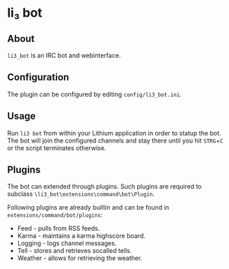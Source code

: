 # li₃ bot

##  About

`li3_bot` is an IRC bot and webinterface. 

## Configuration

The plugin can be configured by editing `config/li3_bot.ini`.

## Usage

Run `li3 bot` from within your Lithium application in order to statup the bot. 
The bot will join the configured channels and stay there until you hit `STRG`+`C` or the script terminates otherwise.

## Plugins

The bot can extended through plugins. Such plugins are required to subclass `\li3_bot\extensions\command\bot\Plugin`. 

Following plugins are already builtin and can be found in `extensions/command/bot/plugins`: 

 * Feed - pulls from RSS feeds.
 * Karma - maintains a karma highscore board.
 * Logging - logs channel messages. 
 * Tell - stores and retrieves socalled tells.
 * Weather - allows for retrieving the weather.
